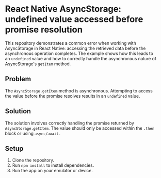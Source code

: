 # React Native AsyncStorage: undefined value accessed before promise resolution

This repository demonstrates a common error when working with AsyncStorage in React Native: accessing the retrieved data before the asynchronous operation completes.  The example shows how this leads to an `undefined` value and how to correctly handle the asynchronous nature of AsyncStorage's `getItem` method.

## Problem

The `AsyncStorage.getItem` method is asynchronous.  Attempting to access the value before the promise resolves results in an `undefined` value.

## Solution

The solution involves correctly handling the promise returned by `AsyncStorage.getItem`.  The value should only be accessed within the `.then` block or using `async/await`.

## Setup

1. Clone the repository.
2. Run `npm install` to install dependencies.
3. Run the app on your emulator or device.
